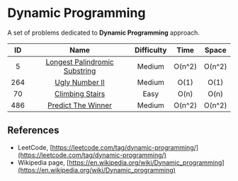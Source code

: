 # Dynamic Programming

A set of problems dedicated to **Dynamic Programming** approach.

|  ID   |                                             Name                                              | Difficulty |  Time  | Space  |
| :---: | :-------------------------------------------------------------------------------------------: | :--------: | :----: | :----: |
|   5   | [Longest Palindromic Substring](https://leetcode.com/problems/longest-palindromic-substring/) |   Medium   | O(n^2) | O(n^2) |
|  264  |                [Ugly Number II](https://leetcode.com/problems/ugly-number-ii/)                |   Medium   |  O(1)  |  O(1)  |
|  70   |               [Climbing Stairs](https://leetcode.com/problems/climbing-stairs/)               |    Easy    |  O(n)  |  O(n)  |
|  486  |            [Predict The Winner](https://leetcode.com/problems/predict-the-winner/)            |   Medium   | O(n^2) | O(n^2) |

## References

* LeetCode, [https://leetcode.com/tag/dynamic-programming/](https://leetcode.com/tag/dynamic-programming/)
* Wikipedia page, [https://en.wikipedia.org/wiki/Dynamic_programming](https://en.wikipedia.org/wiki/Dynamic_programming)